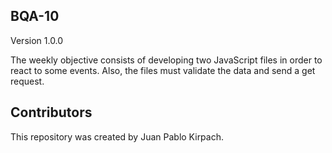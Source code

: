 ## BQA-10

Version 1.0.0

The weekly objective consists of developing two JavaScript files in order to react to some events. Also, the files must validate the data and send a get request.


## Contributors

This repository was created by Juan Pablo Kirpach.

